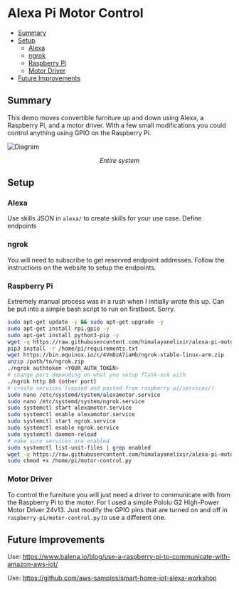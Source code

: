 # Alexa Pi Motor Control
<!-- vscode-markdown-toc -->
* [Summary](#Summary)
* [Setup](#Setup)
	* [Alexa](#Alexa)
	* [ngrok](#ngrok)
	* [Raspberry Pi](#RaspberryPi)
	* [Motor Driver](#MotorDriver)
* [Future Improvements](#FutureImprovements)

<!-- vscode-markdown-toc-config
	numbering=false
	autoSave=true
	/vscode-markdown-toc-config -->
<!-- /vscode-markdown-toc -->

## <a name='Summary'></a>Summary

This demo moves convertible furniture up and down using Alexa, a Raspberry Pi, and a motor driver. With a few small modifications you could control anything using GPIO on the Raspberry Pi.

![Diagram](https://raw.githubusercontent.com/himalayanelixir/alexa-pi-motor-control/master/docs/alexa-pi-motor-control.png)
<p align="center"><i>Entire system</i></p>

## <a name='Setup'></a>Setup

### <a name='Alexa'></a>Alexa

Use skills JSON in ```alexa/``` to create skills for your use case. Define endpoints

### <a name='ngrok'></a>ngrok

You will need to subscribe to get reserved endpoint addresses. Follow the instructions on the website to setup the endpoints.

### <a name='RaspberryPi'></a>Raspberry Pi
Extremely manual process was in a rush when I initially wrote this up. Can be put into a simple bash script to run on firstboot. Sorry.

```bash
sudo apt-get update -y && sudo apt-get upgrade -y
sudo apt-get install rpi.gpio -y
sudo apt-get install python3-pip -y
wget -q https://raw.githubusercontent.com/himalayanelixir/alexa-pi-motor-control/master/raspberry-pi/requirements.txt /home/pi/
pip3 install -r /home/pi/requirements.txt
wget https://bin.equinox.io/c/4VmDzA7iaHb/ngrok-stable-linux-arm.zip
unzip /path/to/ngrok.zip
./ngrok authtoken <YOUR_AUTH_TOKEN>
# change port depending on what you setup flask-ask with
./ngrok http 80 (other port)
# create services (copied and pasted from raspberry-pi/services/)
sudo nano /etc/systemd/system/alexamotor.service
sudo nano /etc/systemd/system/ngrok.service
sudo systemctl start alexamotor.service
sudo systemctl enable alexamotor.service
sudo systemctl start ngrok.service
sudo systemctl enable ngrok.service
sudo systemctl daemon-reload
# make sure services are enabled
sudo systemctl list-unit-files | grep enabled
wget -q https://raw.githubusercontent.com/himalayanelixir/alexa-pi-motor-control/master/raspberry-pi/motor_control.py /home/pi/
sudo chmod +x /home/pi/motor-control.py
```

### <a name='MotorDriver'></a>Motor Driver

To control the furniture you will just need a driver to communicate with from the Raspberry Pi to the motor. For I used a simple Pololu G2 High-Power Motor
Driver 24v13. Just modify the GPIO pins that are turned on and off in ```raspberry-pi/motor-control.py``` to use a different one.

## <a name='FutureImprovements'></a>Future Improvements

Use: <https://www.balena.io/blog/use-a-raspberry-pi-to-communicate-with-amazon-aws-iot/>

Use: <https://github.com/aws-samples/smart-home-iot-alexa-workshop>
